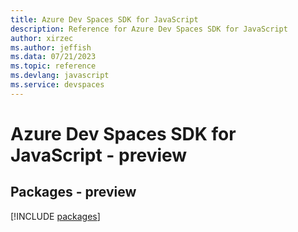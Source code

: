 ```yaml
---
title: Azure Dev Spaces SDK for JavaScript
description: Reference for Azure Dev Spaces SDK for JavaScript
author: xirzec
ms.author: jeffish
ms.data: 07/21/2023
ms.topic: reference
ms.devlang: javascript
ms.service: devspaces
---
```

# Azure Dev Spaces SDK for JavaScript - preview
## Packages - preview
[!INCLUDE [packages](dev-spaces-index.md)]